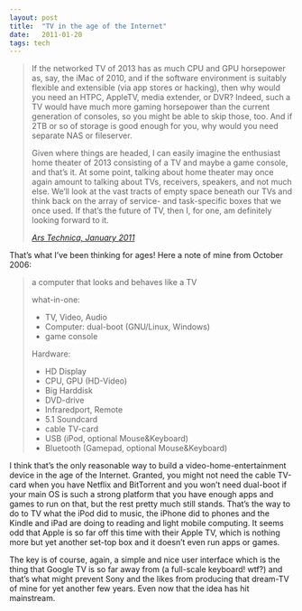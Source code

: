 ```yaml
---
layout: post
title:  "TV in the age of the Internet"
date:   2011-01-20
tags: tech
---
```


> If the networked TV of 2013 has as much CPU and GPU horsepower as, say, the iMac of 2010, and if the software environment is suitably flexible and extensible (via app stores or hacking), then why would you need an HTPC, AppleTV, media extender, or DVR? Indeed, such a TV would have much more gaming horsepower than the current generation of consoles, so you might be able to skip those, too. And if 2TB or so of storage is good enough for you, why would you need separate NAS or fileserver.
>
> Given where things are headed, I can easily imagine the enthusiast home theater of 2013 consisting of a TV and maybe a game console, and that’s it. At some point, talking about home theater may once again amount to talking about TVs, receivers, speakers, and not much else. We’ll look at the vast tracts of empty space beneath our TVs and think back on the array of service- and task-specific boxes that we once used. If that’s the future of TV, then I, for one, am definitely looking forward to it.
> 
> <cite>[Ars Technica, January 2011](http://arstechnica.com/gadgets/future-of-tv/2011/01/the-ars-av-club-weighs-in-on-the-future-of-tv.ars)</cite>

That’s what I’ve been thinking for ages! Here a note of mine from October 2006:

> a computer that looks and behaves like a TV
>
> what-in-one:
>
> -   TV, Video, Audio
> -   Computer: dual-boot (GNU/Linux, Windows)
> -   game console
>
> Hardware:
>
> -   HD Display
> -   CPU, GPU (HD-Video)
> -   Big Harddisk
> -   DVD-drive
> -   Infraredport, Remote
> -   5.1 Soundcard
> -   cable TV-card
> -   USB (iPod, optional Mouse&Keyboard)
> -   Bluetooth (Gamepad, optional Mouse&Keyboard)

I think that’s the only reasonable way to build a video-home-entertainment device in the age of the Internet. Granted, you might not need the cable TV-card when you have Netflix and BitTorrent and you won’t need dual-boot if your main OS is such a strong platform that you have enough apps and games to run on that, but the rest pretty much still stands. That’s the way to do to TV what the iPod did to music, the iPhone did to phones and the Kindle and iPad are doing to reading and light mobile computing. It seems odd that Apple is so far off this time with their Apple TV, which is nothing more but yet another set-top box and it doesn’t even run apps or games.

The key is of course, again, a simple and nice user interface which is the thing that Google TV is so far away from (a full-scale keyboard! wtf?) and that’s what might prevent Sony and the likes from producing that dream-TV of mine for yet another few years. Even now that the idea has hit mainstream.

